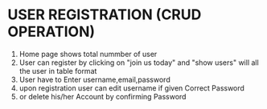 # USER REGISTRATION (CRUD OPERATION)

1) Home page shows total nummber of user
2) User can register by clicking on "join us today" and "show users" will all the user   in table format 
3) User have to Enter username,email,password
4) upon registration user can edit username if given Correct Password
5) or delete his/her Account by confirming Password